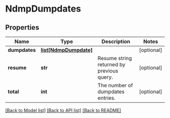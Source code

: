 # NdmpDumpdates

## Properties
Name | Type | Description | Notes
------------ | ------------- | ------------- | -------------
**dumpdates** | [**list[NdmpDumpdate]**](NdmpDumpdate.md) |  | [optional] 
**resume** | **str** | Resume string returned by previous query. | [optional] 
**total** | **int** | The number of dumpdates entries. | [optional] 

[[Back to Model list]](../README.md#documentation-for-models) [[Back to API list]](../README.md#documentation-for-api-endpoints) [[Back to README]](../README.md)


